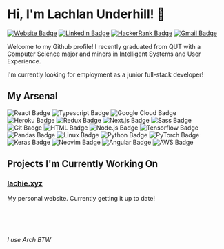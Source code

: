 # Hi, I'm Lachlan Underhill! 👋

[![Website Badge](https://img.shields.io/badge/-lachie.xyz-000?style=flat-square&logo=Firefox&logoColor=89EACD)](https://lachie.xyz)
[![Linkedin Badge](https://img.shields.io/badge/-LinkedIn-blue?style=flat-square&logo=Linkedin&logoColor=white&link=https://www.linkedin.com/in/lachlan-underhill-7476681a0)](https://www.linkedin.com/in/lachlan-underhill-7476681a0)
[![HackerRank Badge](https://img.shields.io/badge/HackerRank-2EC866?style=flat-square&logo=hackerrank&logoColor=white)](https://www.hackerrank.com/Bambanah)
[![Gmail Badge](https://img.shields.io/badge/-Gmail-c14438?style=flat-square&logo=Gmail&logoColor=white)](mailto:lachlanu@gmail.com)

Welcome to my Github profile! I recently graduated from QUT with a Computer Science major and minors in Intelligent Systems and User Experience.

I'm currently looking for employment as a junior full-stack developer!

## My Arsenal

![React Badge](https://img.shields.io/badge/React-45b8d8?logo=react&style=flat-square&logoColor=white)
![Typescript Badge](https://img.shields.io/badge/-TypeScript-007ACC?style=flat-square&logo=typescript&logoColor=white)
![Google Cloud Badge](https://img.shields.io/badge/-Google_Cloud_Platform-1a73e8?style=flat-square&logo=google-cloud&logoColor=white)
![Heroku Badge](https://img.shields.io/badge/-Heroku-430098?style=flat-square&logo=heroku&logoColor=white)
![Redux Badge](https://img.shields.io/badge/-Redux-764ABC?style=flat-square&logo=redux&logoColor=white)
![Next.js Badge](https://img.shields.io/badge/Next.js-black?logo=next.js&style=flat-square&logoColor=white)
![Sass Badge](https://img.shields.io/badge/-Sass-CC6699?style=flat-square&logo=sass&logoColor=white)
![Git Badge](https://img.shields.io/badge/-Git-F05032?style=flat-square&logo=git&logoColor=white)
![HTML Badge](https://img.shields.io/badge/-HTML5-E34F26?style=flat-square&logo=html5&logoColor=white)
![Node.js Badge](https://img.shields.io/badge/-Nodejs-43853d?style=flat-square&logo=Node.js&logoColor=white)
![Tensorflow Badge](https://img.shields.io/badge/Tensorflow-red?logo=tensorflow&style=flat-square&logoColor=white)
![Pandas Badge](https://img.shields.io/badge/Pandas-130654?logo=pandas&style=flat-square&logoColor=white)
![Linux Badge](https://img.shields.io/badge/Linux-1793D1?style=flat-square&logo=linux&logoColor=white)
![Python Badge](https://img.shields.io/badge/Python-3776AB?style=flat-square&logo=python&logoColor=white)
![PyTorch Badge](https://img.shields.io/badge/PyTorch-EE4C2C?style=flat-square&logo=pytorch&logoColor=white)
![Keras Badge](https://img.shields.io/badge/Keras-D00000?style=flat-square&logo=Keras&logoColor=white)
![Neovim Badge](https://img.shields.io/badge/Neovim-57A143?style=flat-square&logo=neovim&logoColor=white)
![Angular Badge](https://img.shields.io/badge/Angular-DD0031?style=flat-square&logo=angular&logoColor=white)
![AWS Badge](https://img.shields.io/badge/AWS-232F3E?style=flat-square&logo=amazon-aws&logoColor=white)


## Projects I'm Currently Working On

### [lachie.xyz](https://lachie.xyz)
My personal website. Currently getting it up to date!

<br/>
<br/>
<br/>

*I use Arch BTW*
